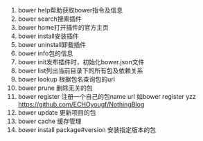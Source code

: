 1. bower help帮助获取bower指令及信息
2. bower search搜索插件
3. bower home打开插件的官方主页
4. bower install安装插件
5. bower uninstall卸载插件
6. bower info包的信息
7. bower init发布插件时，初始化bower.json文件
8. bower list列出当前目录下的所有包及依赖关系
9. bower lookup 根据包名查询包的url
10. bower prune 删除无关的包
11. bower register 注册一个自己的包name url 如bower register yzz https://github.com/ECHOyougf/NothingBlog
12. bower update 更新项目的包
13. bower cache 缓存管理
14. bower install package#version 安装指定版本的包

